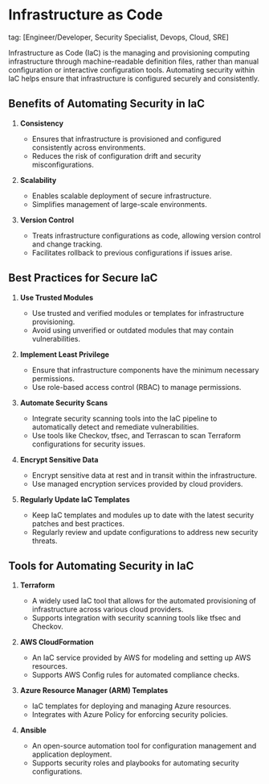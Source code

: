 # Infrastructure as Code
tag: [Engineer/Developer, Security Specialist, Devops, Cloud, SRE]

Infrastructure as Code (IaC) is the managing and provisioning computing infrastructure through machine-readable definition files, rather than manual  configuration or interactive configuration tools. Automating security within IaC helps ensure that infrastructure is configured securely and consistently.

## Benefits of Automating Security in IaC

1. **Consistency**
   - Ensures that infrastructure is provisioned and configured consistently across environments.
   - Reduces the risk of configuration drift and security misconfigurations.

2. **Scalability**
   - Enables scalable deployment of secure infrastructure.
   - Simplifies management of large-scale environments.

3. **Version Control**
   - Treats infrastructure configurations as code, allowing version control and change tracking.
   - Facilitates rollback to previous configurations if issues arise.

## Best Practices for Secure IaC

1. **Use Trusted Modules**
   - Use trusted and verified modules or templates for infrastructure provisioning.
   - Avoid using unverified or outdated modules that may contain vulnerabilities.

2. **Implement Least Privilege**
   - Ensure that infrastructure components have the minimum necessary permissions.
   - Use role-based access control (RBAC) to manage permissions.

3. **Automate Security Scans**
   - Integrate security scanning tools into the IaC pipeline to automatically detect and remediate vulnerabilities.
   - Use tools like Checkov, tfsec, and Terrascan to scan Terraform configurations for security issues.

4. **Encrypt Sensitive Data**
   - Encrypt sensitive data at rest and in transit within the infrastructure.
   - Use managed encryption services provided by cloud providers.

5. **Regularly Update IaC Templates**
   - Keep IaC templates and modules up to date with the latest security patches and best practices.
   - Regularly review and update configurations to address new security threats.

## Tools for Automating Security in IaC

1. **Terraform**
   - A widely used IaC tool that allows for the automated provisioning of infrastructure across various cloud providers.
   - Supports integration with security scanning tools like tfsec and Checkov.

2. **AWS CloudFormation**
   - An IaC service provided by AWS for modeling and setting up AWS resources.
   - Supports AWS Config rules for automated compliance checks.

3. **Azure Resource Manager (ARM) Templates**
   - IaC templates for deploying and managing Azure resources.
   - Integrates with Azure Policy for enforcing security policies.

4. **Ansible**
   - An open-source automation tool for configuration management and application deployment.
   - Supports security roles and playbooks for automating security configurations.
